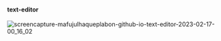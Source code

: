 #### text-editor
![screencapture-mafujulhaqueplabon-github-io-text-editor-2023-02-17-00_16_02](https://user-images.githubusercontent.com/96911414/219453233-4039e49e-a84c-4a08-a1d7-2c404eaf0f45.png)
